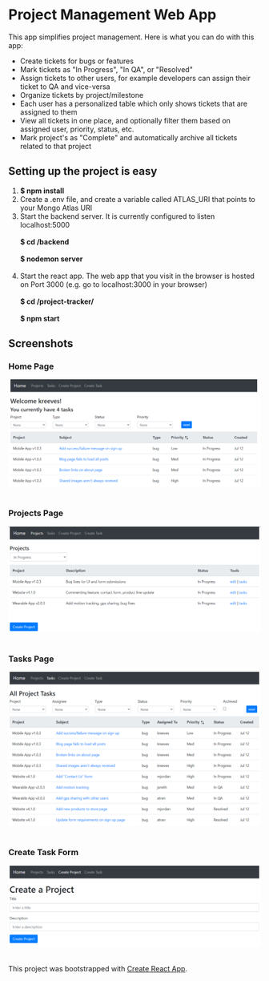 # Project Management Web App
This app simplifies project management. Here is what you can do with this app:
* Create tickets for bugs or features
* Mark tickets as "In Progress", "In QA", or "Resolved"
* Assign tickets to other users, for example developers can assign their ticket to QA and vice-versa
* Organize tickets by project/milestone
* Each user has a personalized table which only shows tickets that are assigned to them
* View all tickets in one place, and optionally filter them based on assigned user, priority, status, etc.
* Mark project's as "Complete" and automatically archive all tickets related to that project

## Setting up the project is easy
1. **$ npm install**
2. Create a .env file, and create a variable called ATLAS_URI that points to your Mongo Atlas URI
3. Start the backend server. It is currently configured to listen localhost:5000
<br/></br>
**$ cd /backend**
<br/></br>
**$ nodemon server**</br></br>
4. Start the react app. The web app that you visit in the browser is hosted on Port 3000 (e.g. go to localhost:3000 in your browser)
<br/><br/>
**$ cd /project-tracker/**
<br/><br/>
**$ npm start**

## Screenshots
### Home Page
![Home](src/img/screenshots/screenshot-1.PNG)
<br/>
<br/>
### Projects Page
![Projects](src/img/screenshots/screenshot-2.PNG)
<br/>
<br/>
### Tasks Page
![Tasks](src/img/screenshots/screenshot-3.PNG)
<br/>
<br/>
### Create Task Form
![Task Form](src/img/screenshots/screenshot-6.PNG)
<br/>
<br/>

This project was bootstrapped with [Create React App](https://github.com/facebook/create-react-app).
